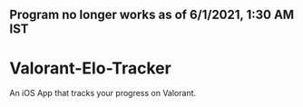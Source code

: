 
## Program no longer works as of 6/1/2021, 1:30 AM IST

# Valorant-Elo-Tracker
An iOS App that tracks your progress on Valorant.
